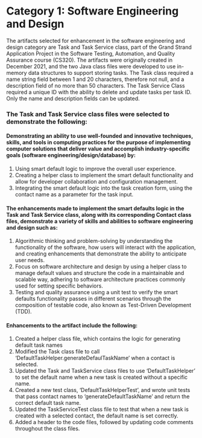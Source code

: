 # Category 1: Software Engineering and Design


The artifacts selected for enhancement in the software engineering and design category are Task and Task Service class, part of the Grand Strand Application Project in the Software Testing, Automation, and Quality Assurance course (CS320). The artifacts were originally created in December 2021, and the two Java class files were developed to use in-memory data structures to support storing tasks. The Task class required a name string field between 1 and 20 characters, therefore not null, and a description field of no more than 50 characters. The Task Service Class required a unique ID with the ability to delete and update tasks per task ID. Only the name and description fields can be updated. 



### The Task and Task Service class files were selected to demonstrate the following: 
#### Demonstrating an ability to use well-founded and innovative techniques, skills, and tools in computing practices for the purpose of implementing computer solutions that deliver value and accomplish industry-specific goals (software engineering/design/database) by:
1.	Using smart default logic to improve the overall user experience.
2.	Creating a helper class to implement the smart default functionality and allow for developer collaboration and configuration management.
3.	Integrating the smart default logic into the task creation form, using the contact name as a parameter for the task input.


#### The enhancements made to implement the smart defaults logic in the Task and Task Service class, along with its corresponding Contact class files, demonstrate a variety of skills and abilities to software engineering and design such as:
1. Algorithmic thinking and problem-solving by understanding the functionality of the software, how users will interact with the application, and creating enhancements that demonstrate the ability to anticipate user needs. 
2. Focus on software architecture and design by using a helper class to manage default values and structure the code in a maintainable and scalable way, adhering to software architecture practices commonly used for setting specific behaviors.
3. Testing and quality assurance using a unit test to verify the smart defaults functionality passes in different scenarios through the composition of testable code, also known as Test-Driven Development (TDD).

   
#### Enhancements to the artifact include the following: 
1.	Created a helper class file, which contains the logic for generating default task names
2.	Modified the Task class file to call ‘DefaultTaskHelper.generateDefaulTaskName’ when a contact is selected.
3.	Updated the Task and TaskService class files to use ‘DefaultTaskHelper’ to set the default name when a new task is created without a specific name.
4.	Created a new test class, ‘DefaultTaskHelperTest’, and wrote unit tests that pass contact names to ‘generateDefaultTaskName’ and return the correct default task name.
5.	Updated the TaskServiceTest class file to test that when a new task is created with a selected contact, the default name is set correctly.
6.	Added a header to the code files, followed by updating code comments throughout the class files.

